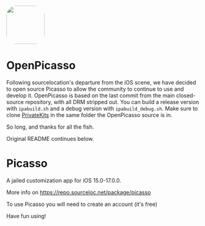 <img src="https://raw.githubusercontent.com/sourcelocation/Picasso-v3/main/assets/rounded.png" height="100" width="100" style="border-radius:25%">

# OpenPicasso

Following sourcelocation's departure from the iOS scene, we have decided to open source Picasso to allow the community to continue to use and develop it. OpenPicasso is based on the last commit from the main closed-source repository, with all DRM stripped out. You can build a release version with `ipabuild.sh` and a debug version with `ipabuild_debug.sh`. Make sure to clone [PrivateKits](https://github.com/NSAntoine/PrivateKits) in the same folder the OpenPicasso source is in.

So long, and thanks for all the fish.

Original README continues below.
# Picasso
A jailed customization app for iOS 15.0-17.0.0.

More info on https://repo.sourceloc.net/package/picasso

To use Picasso you will need to create an account (it's free)

Have fun using!
